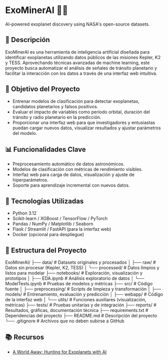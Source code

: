 # ExoMinerAI 🚀🔭

AI-powered exoplanet discovery using NASA's open-source datasets.

## 🌠 Descripción

ExoMinerAI es una herramienta de inteligencia artificial diseñada para identificar exoplanetas utilizando datos públicos de las misiones Kepler, K2 y TESS. Aprovechando técnicas avanzadas de machine learning, este proyecto busca automatizar el análisis de señales de tránsito planetario y facilitar la interacción con los datos a través de una interfaz web intuitiva.

## 🎯 Objetivo del Proyecto

- Entrenar modelos de clasificación para detectar exoplanetas, candidatos planetarios y falsos positivos.
- Evaluar el impacto de variables como período orbital, duración del tránsito y radio planetario en la predicción.
- Proporcionar una interfaz web para que investigadores y entusiastas puedan cargar nuevos datos, visualizar resultados y ajustar parámetros del modelo.

## 📊 Funcionalidades Clave

- Preprocesamiento automático de datos astronómicos.
- Modelos de clasificación con métricas de rendimiento visibles.
- Interfaz web para carga de datos, visualización y ajuste de hiperparámetros.
- Soporte para aprendizaje incremental con nuevos datos.

## 🧠 Tecnologías Utilizadas

- Python 3.12
- Scikit-learn / XGBoost / TensorFlow / PyTorch
- Pandas / NumPy / Matplotlib / Seaborn
- Flask / Streamlit / FastAPI (para la interfaz web)
- Docker (opcional para despliegue)

## 📂 Estructura del Proyecto
ExoMinerAI/
├── data/                  # Datasets originales y procesados
│   ├── raw/               # Datos sin procesar (Kepler, K2, TESS)
│   └── processed/         # Datos limpios y listos para modelar
├── notebooks/             # Exploración, visualización y prototipos
│   ├── EDA.ipynb          # Análisis exploratorio de datos
│   └── ModelTests.ipynb   # Pruebas de modelos y métricas
├── src/                   # Código fuente
│   ├── preprocessing/     # Scripts de limpieza y transformación
│   ├── models/            # Entrenamiento, evaluación y predicción
│   ├── webapp/            # Código de la interfaz web
│   └── utils/             # Funciones auxiliares (visualización, métricas)
├── tests/                 # Pruebas unitarias y de integración
├── reports/               # Resultados, gráficas, documentación técnica
├── requirements.txt       # Dependencias del proyecto
├── README.md              # Descripción del proyecto
└── .gitignore             # Archivos que no deben subirse a GitHub

## 📚 Recursos

- [A World Away: Hunting for Exoplanets with AI](https://www.spaceappschallenge.org/2025/challenges/a-world-away-hunting-for-exoplanets-with-ai/)
